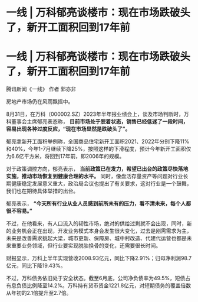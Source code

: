 # 一线 | 万科郁亮谈楼市：现在市场跌破头了，新开工面积回到17年前

# 一线 | 万科郁亮谈楼市：现在市场跌破头了，新开工面积回到17年前

腾讯新闻《一线》 作者 郭亦非

房地产市场仍在风雨飘摇中。

8月31日，在万科（000002.SZ）2023年半年报业绩会上，谈及市场判断时，万科董事会主席郁亮表态称，
**目前市场处于胶着状态，销售已经低迷了一段时间，容易出现各种过度反应，“现在市场显然是跌破头了”。**

郁亮拿新开工面积举例称，全国商品住宅新开工面积2021、2022年分别下降11%和40%，今年1-7月继续下降25%，按照这样的下滑程度，预计今年新开工面积仅为6.6亿平方米，将回到17年前，即2006年的规模。

对于政策调控方向，郁亮表示， **当前政策已在发力，希望已出台的政策尽快落地实施，推动市场恢复到健康合理的水平。**
同时，像盘活存量资产等问题对行业长期健康稳定发展意义重大，政治局会议也提出了有关要求，这对行业是一个鼓舞，我们也在期待具体举措的出台。

郁亮表示， **“今天所有行业从业人员感到前所未有的压力，看不清未来，每个人都很不容易。”**

不过，在他看来，有人口流入的韧性市场，绝对的供给过剩就不会出现，同时，新的业务机会正在出现，开发业务模式本身会发生很大变化，过去是刚需需求为主，未来是改善需求挑起大梁，城市更新、保障房、城中村改造、代建代运营也都是未来重要业务领域，但行业要实现脱胎换骨的变化，还需要很长时间。

财报显示，万科上半年实现营收2008.93亿元，同比下降2.91%；归母净利润98.7亿元，同比下降19.43%。

不过，万科债务依旧处于安全状态。截至6月底，公司净负债率为49.5%，短债占有息负债比例降至14.2%。万科持有货币资金1221.8亿元，对短期债务的覆盖倍数从年初的2.1倍提升至2.7倍。

